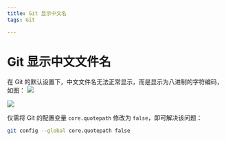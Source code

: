 ```yaml
---
title: Git 显示中文名
tags: Git

---
```


# Git 显示中文文件名
在 Git 的默认设置下，中文文件名无法正常显示，而是显示为八进制的字符编码，如图：
![](https://i.imgur.com/klx5WmA.png)

![](https://i.imgur.com/ovOjV2t.png)

仅需将 Git 的配置变量 `core.quotepath` 修改为 `false`，即可解决该问题：
```bash
git config --global core.quotepath false
```